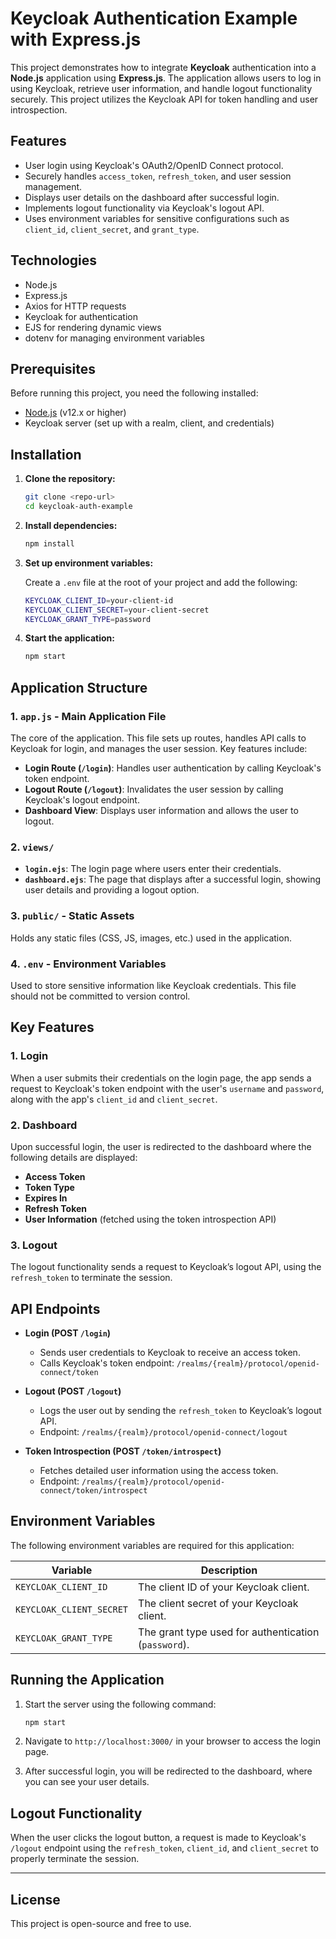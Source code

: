 # Keycloak Authentication Example with Express.js

This project demonstrates how to integrate **Keycloak** authentication into a **Node.js** application using **Express.js**. The application allows users to log in using Keycloak, retrieve user information, and handle logout functionality securely. This project utilizes the Keycloak API for token handling and user introspection.

## Features

- User login using Keycloak's OAuth2/OpenID Connect protocol.
- Securely handles `access_token`, `refresh_token`, and user session management.
- Displays user details on the dashboard after successful login.
- Implements logout functionality via Keycloak's logout API.
- Uses environment variables for sensitive configurations such as `client_id`, `client_secret`, and `grant_type`.

## Technologies

- Node.js
- Express.js
- Axios for HTTP requests
- Keycloak for authentication
- EJS for rendering dynamic views
- dotenv for managing environment variables

## Prerequisites

Before running this project, you need the following installed:

- [Node.js](https://nodejs.org/en/) (v12.x or higher)
- Keycloak server (set up with a realm, client, and credentials)

## Installation

1. **Clone the repository:**

   ```bash
   git clone <repo-url>
   cd keycloak-auth-example
   ```

2. **Install dependencies:**

   ```bash
   npm install
   ```

3. **Set up environment variables:**

   Create a `.env` file at the root of your project and add the following:

   ```bash
   KEYCLOAK_CLIENT_ID=your-client-id
   KEYCLOAK_CLIENT_SECRET=your-client-secret
   KEYCLOAK_GRANT_TYPE=password
   ```

4. **Start the application:**
   ```bash
   npm start
   ```

## Application Structure

### 1. `app.js` - Main Application File

The core of the application. This file sets up routes, handles API calls to Keycloak for login, and manages the user session. Key features include:

- **Login Route (`/login`)**: Handles user authentication by calling Keycloak's token endpoint.
- **Logout Route (`/logout`)**: Invalidates the user session by calling Keycloak's logout endpoint.
- **Dashboard View**: Displays user information and allows the user to logout.

### 2. `views/`

- **`login.ejs`**: The login page where users enter their credentials.
- **`dashboard.ejs`**: The page that displays after a successful login, showing user details and providing a logout option.

### 3. `public/` - Static Assets

Holds any static files (CSS, JS, images, etc.) used in the application.

### 4. `.env` - Environment Variables

Used to store sensitive information like Keycloak credentials. This file should not be committed to version control.

## Key Features

### 1. **Login**

When a user submits their credentials on the login page, the app sends a request to Keycloak's token endpoint with the user's `username` and `password`, along with the app's `client_id` and `client_secret`.

### 2. **Dashboard**

Upon successful login, the user is redirected to the dashboard where the following details are displayed:

- **Access Token**
- **Token Type**
- **Expires In**
- **Refresh Token**
- **User Information** (fetched using the token introspection API)

### 3. **Logout**

The logout functionality sends a request to Keycloak’s logout API, using the `refresh_token` to terminate the session.

## API Endpoints

- **Login (POST `/login`)**

  - Sends user credentials to Keycloak to receive an access token.
  - Calls Keycloak's token endpoint: `/realms/{realm}/protocol/openid-connect/token`

- **Logout (POST `/logout`)**

  - Logs the user out by sending the `refresh_token` to Keycloak’s logout API.
  - Endpoint: `/realms/{realm}/protocol/openid-connect/logout`

- **Token Introspection (POST `/token/introspect`)**
  - Fetches detailed user information using the access token.
  - Endpoint: `/realms/{realm}/protocol/openid-connect/token/introspect`

## Environment Variables

The following environment variables are required for this application:

| Variable                 | Description                                          |
| ------------------------ | ---------------------------------------------------- |
| `KEYCLOAK_CLIENT_ID`     | The client ID of your Keycloak client.               |
| `KEYCLOAK_CLIENT_SECRET` | The client secret of your Keycloak client.           |
| `KEYCLOAK_GRANT_TYPE`    | The grant type used for authentication (`password`). |

## Running the Application

1. Start the server using the following command:

   ```bash
   npm start
   ```

2. Navigate to `http://localhost:3000/` in your browser to access the login page.

3. After successful login, you will be redirected to the dashboard, where you can see your user details.

## Logout Functionality

When the user clicks the logout button, a request is made to Keycloak's `/logout` endpoint using the `refresh_token`, `client_id`, and `client_secret` to properly terminate the session.

---

## License

This project is open-source and free to use.
